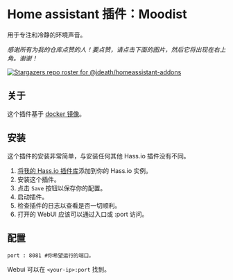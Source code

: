# Home assistant 插件：Moodist

用于专注和冷静的环境声音。

_感谢所有为我的仓库点赞的人！要点赞，请点击下面的图片，然后它将出现在右上角。谢谢！_

[![Stargazers repo roster for @jdeath/homeassistant-addons](https://reporoster.com/stars/jdeath/homeassistant-addons)](https://github.com/jdeath/homeassistant-addons/stargazers)

## 关于

这个插件基于 [docker 镜像](https://github.com/remvze/moodist)。

## 安装

这个插件的安装非常简单，与安装任何其他 Hass.io 插件没有不同。

1. [将我的 Hass.io 插件库][repository]添加到你的 Hass.io 实例。
1. 安装这个插件。
1. 点击 `Save` 按钮以保存你的配置。
1. 启动插件。
1. 检查插件的日志以查看是否一切顺利。
1. 打开的 WebUI 应该可以通过入口或 <your-ip>:port 访问。

## 配置

```
port : 8081 #你希望运行的端口。
```

Webui 可以在 `<your-ip>:port` 找到。

[repository]: https://github.com/jdeath/homeassistant-addons